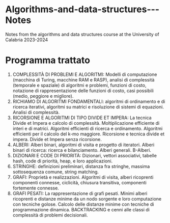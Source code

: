 # Algorithms-and-data-structures---Notes
Notes from the algorithms and data structures course at the University of Calabria 2023-2024

# Programma trattato
1. COMPLESSITÀ DI PROBLEMI E ALGORITMI:
Modelli di computazione (macchina di Turing, macchine RAM e RASP), analisi di complessità (temporale e spaziale) di algoritmi e problemi, funzioni di costo, notazione di rappresentazione delle funzioni di costo, casi possibili (medio, peggiore e migliore).
2. RICHIAMO DI ALGORITMI FONDAMENTALI: algoritmi di ordinamento e di ricerca iterativi, algoritmi su matrici e risoluzione di sistemi di equazioni. Analisi di complessità.
3. RICORSIONE E ALGORITMI DI TIPO DIVIDE ET IMPERA: La tecnica Divide et Impera e calcolo di complessità. Moltiplicazione efficiente di interi e di matrici. Algoritmi efficienti di ricerca e ordinamento. Algoritmi efficienti per il calcolo del k-mo maggiore. Ricorsione e tecnica divide et impera. Divide et Impera senza ricorsione.
4. ALBERI: Alberi binari, algoritmi di visita e progetto di iteratori. Alberi binari di ricerca: ricerca e bilanciamento. Alberi generali. B-Alberi.
5. DIZIONARI E CODE DI PRIORITÀ: Dizionari, vettori associativi, tabelle hash, code di priorità, heap, e loro applicazioni.
6. STRINGHE: definizioni preliminari, distanza fra stringhe, massima sottosequenza comune, string matching.
7. GRAFI: Proprietà e realizzazioni. Algoritmi di visita, alberi ricoprenti componenti connesse, ciclicità, chiusura transitiva, componenti fortemente connesse.
8. GRAFI PESATI: La rappresentazione di grafi pesati. Minimi alberi ricoprenti e distanze minime da un nodo sorgente e loro computazione con tecniche golose. Calcolo delle distanze minime con tecniche di programmazione dinamica.
BACKTRACKING e cenni alle classi di complessità di problemi decisionali.
